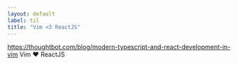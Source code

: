 ```yaml
---
layout: default
label: til
title: "Vim <3 ReactJS"
---
```


https://thoughtbot.com/blog/modern-typescript-and-react-development-in-vim
Vim ❤️ ReactJS

